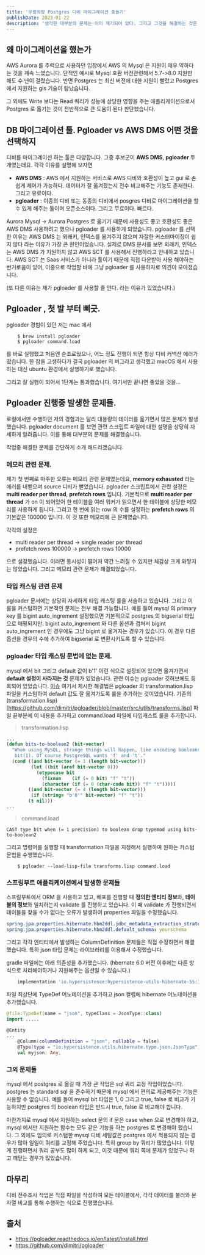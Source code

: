 ```yaml
---
title: '우왕좌왕 Postgres 디비 마이그레이션 충돌기'
publishDate: 2023-01-22
description: '생각한 대부분의 문제는 이미 제기되어 있다. 그리고 그것을 해결하는 것은 의지와 시간에 달려있다.'
---
```


## 왜 마이그레이션을 했는가

AWS Aurora 를 주력으로 사용하던 입장에서 AWS 의 Mysql 은 지원이 매우 약하다는 것을 계속 느꼈습니다.
단적인 예시로 Mysql 호환 버전관련해서 5.7->8.0 지원만 해도 수 년이 걸렸습니다.
반면 Postgres 는 최신 버전에 대한 지원이 빨랐고 Postgres 에서 지원하는 gis 기술이 탐났습니다.

그 외에도 Write 보다는 Read 쿼리가 성능에 상당한 영향을 주는 애플리케이션으로서 Postgres 로 옮기는 것이 전반적으로 큰 도움이 된다 판단했습니다.

## DB 마이그레이션 툴. Pgloader vs AWS DMS 어떤 것을 선택하지

디비를 마이그레이션 하는 툴은 다양합니다.
그중 후보군이 **AWS DMS**, **pgloader** 두 개였는데요.
각각 이유를 설명해 보자면

- **AWS DMS** : AWS 에서 지원하는 서비스로 AWS 디비와 호환성이 높고 gui 로 손쉽게 제어가 가능하다. 데이터가 잘 옮겨졌는지 전수 비교해주는 기능도 존재한다. 그리고 유료이다.
- **pgloader** : 이종의 디비 또는 동종의 디비에서 posgres 디비로 마이그레이션을 할 수 있게 해주는 툴이며 오픈소스이다. 그리고 무료이다. 빠르다.

Aurora Mysql -> Aurora Postgres 로 옮기기 때문에 사용성도 좋고 호환성도 좋은 AWS DMS 사용하려고 했으나 pgloader 를 사용하게 되었습니다.
pgloader 를 선택한 이유는 AWS DMS 는 외래키, 인덱스를 옮겨주지 않으며 자잘한 커스터마이징이 쉽지 않다 라는 이유가 가장 큰 원인이었습니다. 실제로 DMS 문서를 보면 외래키, 인덱스는 AWS DMS 가 지원하지 않고 AWS SCT 를 사용해서 진행하라고
안내하고 있습니다. AWS SCT 는 Saas 서비스가 아니라 툴이기 때문에 직접 다운받아 사용 해야하는 번거로움이 있어, 이중으로 작업할 바에 그냥 pgloader 를 사용하자로 의견이 모아졌습니다.

(또 다른 이유는 제가 pgloader 를 사용할 줄 안다. 라는 이유가 있었습니다.)

## Pgloader , 첫 발 부터 삐긋.

pgloader 경험이 있던 저는 mac 에서

```shell
    $ brew install pgloader
    $ pgloader command.load
```

를 바로 실행했고 처음엔 순조로웠으나, 어느 정도 진행이 되면 항상 디비 커넥션 에러가 떴습니다.
한 참을 고생하다가 결국 pgloader 의 버그라고 생각했고 macOS 에서 사용하는 대신 ubuntu 환경에서 실행하기로 했습니다.

그리고 잘 실행이 되어서 1단계는 통과했습니다. 여기서만 끝나면 좋았을 것을...

## Pgloader 진행중 발생한 문제들.

로컬에서만 수행하던 저의 경험과는 달리 대용량의 데이터를 옮기면서 많은 문제가 발생했습니다.
pgloader document 를 보면 관련 스크립트 파일에 대한 설명을 상당히 자세하게 알려줍니다. 이를 통해 대부분의 문제를 해결했습니다.

작업중 해결한 문제를 간단하게 소개 해드리겠습니다.

### 메모리 관련 문제.

제가 첫 번째로 마주한 오류는 메모리 관련 문제였는데요, **memory exhausted** 라는 에러를 내뱉으며 source 디비가 뻗었습니다.
pgloader 스크립트에서 관련 설정은 **multi reader per thread**, **prefetch rows** 입니다. 기본적으로 **multi reader per thread** 가 on 이 되어있어 한 테이블을 여러 워커가 읽으면서 한 테이블에 상당한 메모리를 사용하게 됩니다.
그리고 한 번에 읽는 row 의 수를 설정하는 **prefetch rows** 의 기본값은 100000 입니다. 이 것 또한 메모리에 큰 문제였습니다.

각각의 설정은

- multi reader per thread -> single reader per thread
- prefetch rows 100000 -> prefetch rows 10000

으로 설정했습니다. 이러면 동시성이 떨어져 약간 느려질 수 있지만 체감상 크게 와닿지는 않았습니다. 그리고 메모리 관련 문제가 해결되었습니다.

### 타입 캐스팅 관련 문제

pgloader 문서에는 상당히 자세하게 타입 캐스팅 룰을 서술하고 있습니다. 그리고 이 룰을 커스텀하면 기본적인 문제는 전부 해결 가능합니다.
예를 들어 mysql 의 primary key 를 bigint auto_ingrement 설정했으면 기본적으로 postgres 의 bigserial 타입으로 매핑되지만.
bigint auto_ingrement 와 다른 옵션과 겹쳐서 bigint auto_ingrement 인 경우에도 그냥 bigint 로 옮겨지는 경우가 있습니다.
이 경우 다른 옵션을 경우의 수에 추가하여 bigserial 로 변환시키도록 할 수 있습니다.


### pgloader 타입 캐스팅 문법에 없는 문제.

mysql 에서 bit 그리고 default 값이 b'1' 이런 식으로 설정되어 있으면 옮겨가면서 **default 설정이 사라지는 것** 문제가 있었습니다.
관련 이슈는 pgloader 깃허브에도 등록되어 있었습니다. [이슈](https://github.com/dimitri/pgloader/issues/1280)
여기서 제시한 해결법은 pgloader 의 transformation.lisp 파일을 커스텀하여 default 값도 잘 옮겨가도록 룰을 추가하는 것이었습니다.
기존의 (transformation.lisp)[https://github.com/dimitri/pgloader/blob/master/src/utils/transforms.lisp] 파일 끝부분에 이 내용을 추가하고
command.load 파일에 타입캐스트 룰을 추가합니다.

> transformation.lisp

```lisp
...
(defun bits-to-boolean2 (bit-vector)
  "When using MySQL, strange things will happen, like encoding booleans into
   bit(1). Of course PostgreSQL wants 'f' and 't'."
  (cond ((and bit-vector (= 1 (length bit-vector)))
         (let ((bit (aref bit-vector 0)))
           (etypecase bit
             (fixnum    (if (= 0 bit) "f" "t"))
             (character (if (= 0 (char-code bit)) "f" "t")))))
        ((and bit-vector (= 4 (length bit-vector)))
         (if (string= "b'0'" bit-vector) "f" "t"))
        (t nil)))
...
```

> command.load

```
CAST type bit when (= 1 precision) to boolean drop typemod using bits-to-boolean2
```

그리고 명령어를 실행할 때 transformation 파일을 지정해서 실행하여 원하는 커스텀 문법을 수행했습니다.

```shell
    $ pgloader --load-lisp-file transforms.lisp command.load
```

### 스프링부트 애플리케이션에서 발생한 문제들

스프링부트에서 ORM 을 사용하고 있고, 배포를 진행할 때 **정의한 엔티티 정보**와, **테이블의 정보**와 일치하는지 validate 를 진행하고 있습니다.
이 때 validate 가 진행되면서 테이블을 찾을 수가 없다는 오류가 발생하여 properties 파일을 수정했습니다.

```yaml
spring.jpa.properties.hibernate.hbm2ddl.jdbc_metadata_extraction_strategy: individually
spring.jpa.properties.hibernate.hbm2ddl.default_schema: yourschema
```

그리고 각각 엔티티에서 발생하는 ColumnDefinition 문제들은 직접 수정하면서 해결했습니다.
특히 json 타입 문제는 라이브러리를 이용해서 수정했습니다.

gradle 파일에는 아래 의존성을 추가했습니다. (hbernate 6.0 버전 이후에는 다른 방식으로 처리해야하거나 지원해주는 옵션일 수 있습니다.)

```groovy
	implementation 'io.hypersistence:hypersistence-utils-hibernate-55:3.1.1'
```

파일 최상단에 TypeDef 어노테이션을 추가하고 json 컬럼에 hibernate 어노테이션을 추가했습니다.

```kotlin
@file:TypeDef(name = "json", typeClass = JsonType::class)
import .....

@Entity
...
    @Column(columnDefinition = "json", nullable = false)
    @Type(type = "io.hypersistence.utils.hibernate.type.json.JsonType")
    val myjson: Any,
```

### 그외 문제들

mysql 에서 postgres 로 옮길 때 가장 큰 작업은 sql 쿼리 교정 작업이었습니다.
postgres 는 standard sql 을 준수하기 때문에 mysql 에서 편의로 제공해주는 기능은 사용할 수 없습니다.
예를 들어 mysql bit 타입은 1, 0 그리고 true, false 로 비교가 가능하지만 postgres 의 boolean 타입은 반드시 true, false 로 비교해야 합니다.

마찬가지로 mysql 에서 지원하는 select 문의 if 문은 case when 으로 변경해야 하고, mysql 에서만 지원하는 함수는 모두 같은 기능을 하는 postgres 로 변경해야 했습니다.
그 외에도 임의로 커스텀한 mysql 디비 세팅값은 postgres 에서 적용되지 않는 경우가 많아 일일이 쿼리를 교정해 주었습니다. 특히 group by 쿼리가 많았습니다.
이렇게 진행하면서 쿼리 공부도 많이 하게 되고, 이것 때문에 쿼리 쪽에 문제가 있었구나 하고 깨닫는 경우가 많았습니다.

## 마무리

디비 전수조사 작업은 직접 파일을 작성하여 모든 테이블에서, 각각 데이터를 불러와 문자열 비교를 통해 수행하는 식으로 진행했습니다.

## 출처

- https://pgloader.readthedocs.io/en/latest/install.html
- https://github.com/dimitri/pgloader
